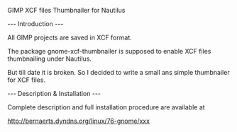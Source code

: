 GIMP XCF files Thumbnailer for Nautilus

--- Introduction ---

All GIMP projects are saved in XCF format.

The package gnome-xcf-thumbnailer is supposed to enable XCF files thumbnailing under Nautilus.

But till date it is broken. So I decided to write a small ans simple thumbnailer for XCF files.

--- Description & Installation ---

Complete description and full installation procedure are available at

http://bernaerts.dyndns.org/linux/76-gnome/xxx
